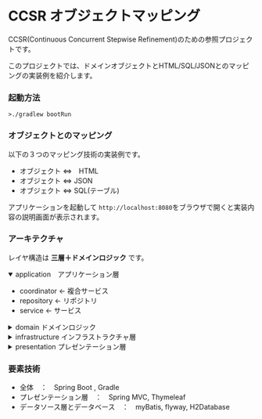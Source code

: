 # CCSR オブジェクトマッピング

CCSR(Continuous Concurrent Stepwise Refinement)のための参照プロジェクトです。

このプロジェクトでは、ドメインオブジェクトとHTML/SQL/JSONとのマッピングの実装例を紹介します。

### 起動方法
```
>./gradlew bootRun
```

### オブジェクトとのマッピング

以下の３つのマッピング技術の実装例です。

* オブジェクト ⇔　HTML
* オブジェクト ⇔ JSON
* オブジェクト ⇔ SQL(テーブル)

アプリケーションを起動して ```http://localhost:8080```をブラウザで開くと実装内容の説明画面が表示されます。

### アーキテクチャ
レイヤ構造は **三層＋ドメインロジック** です。
<details open>
<summary>application　アプリケーション層</summary>
 <ul>
 <li>coordinator ← 複合サービス</li>
 <li>repository ← リポジトリ</li>
 <li>service ← サービス</li>
 </ul>
</details>
<details>
 <summary>domain ドメインロジック</summary>
 <ul>
 <li>identity ← 識別情報</li>
 <li>model ← ドメインモデル</li>
 <li>type ← 基本型</li>
 </ul>
</details>
<details>
 <summary>infrastructure インフラストラクチャ層</summary>
 <ul>
 <li>datasource ← データソース</li>
 <li>transfer ← 通信</li>
 </ul>
</details>
<details>
 <summary>presentation プレゼンテーション層</summary>
 <ul>
 <li>api ← API</li>
 <li>web ← 画面</li>
 </ul>
</details>
  
### 要素技術

* 全体　：　Spring Boot , Gradle
* プレゼンテーション層　：　Spring MVC, Thymeleaf
* データソース層とデータベース　：　myBatis, flyway, H2Database
